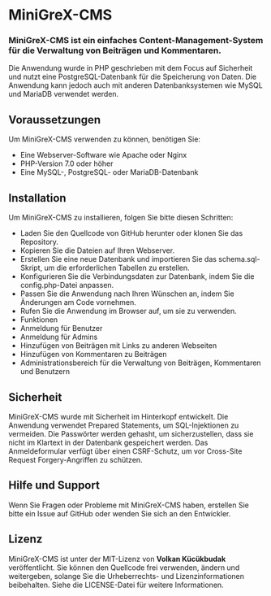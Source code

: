 # MiniGreX-CMS
### MiniGreX-CMS ist ein einfaches Content-Management-System für die Verwaltung von Beiträgen und Kommentaren. 
Die Anwendung wurde in PHP geschrieben mit dem Focus auf Sicherheit und nutzt eine PostgreSQL-Datenbank für die Speicherung von Daten. Die Anwendung kann jedoch auch mit anderen Datenbanksystemen wie MySQL und MariaDB verwendet werden.

## Voraussetzungen
Um MiniGreX-CMS verwenden zu können, benötigen Sie:
- Eine Webserver-Software wie Apache oder Nginx
- PHP-Version 7.0 oder höher
- Eine MySQL-, PostgreSQL- oder MariaDB-Datenbank
## Installation
Um MiniGreX-CMS zu installieren, folgen Sie bitte diesen Schritten:
- Laden Sie den Quellcode von GitHub herunter oder klonen Sie das Repository.
- Kopieren Sie die Dateien auf Ihren Webserver.
- Erstellen Sie eine neue Datenbank und importieren Sie das schema.sql-Skript, um die erforderlichen Tabellen zu erstellen.
- Konfigurieren Sie die Verbindungsdaten zur Datenbank, indem Sie die config.php-Datei anpassen.
- Passen Sie die Anwendung nach Ihren Wünschen an, indem Sie Änderungen am Code vornehmen.
- Rufen Sie die Anwendung im Browser auf, um sie zu verwenden.
- Funktionen
- Anmeldung für Benutzer
- Anmeldung für Admins
- Hinzufügen von Beiträgen mit Links zu anderen Webseiten
- Hinzufügen von Kommentaren zu Beiträgen
- Administrationsbereich für die Verwaltung von Beiträgen, Kommentaren und Benutzern
## Sicherheit
MiniGreX-CMS wurde mit Sicherheit im Hinterkopf entwickelt. Die Anwendung verwendet Prepared Statements, um SQL-Injektionen zu vermeiden. Die Passwörter werden gehasht, um sicherzustellen, dass sie nicht im Klartext in der Datenbank gespeichert werden. Das Anmeldeformular verfügt über einen CSRF-Schutz, um vor Cross-Site Request Forgery-Angriffen zu schützen.

## Hilfe und Support
Wenn Sie Fragen oder Probleme mit MiniGreX-CMS haben, erstellen Sie bitte ein Issue auf GitHub oder wenden Sie sich an den Entwickler.

## Lizenz
MiniGreX-CMS ist unter der MIT-Lizenz von **Volkan Kücükbudak** veröffentlicht. Sie können den Quellcode frei verwenden, ändern und weitergeben, solange Sie die Urheberrechts- und Lizenzinformationen beibehalten. Siehe die LICENSE-Datei für weitere Informationen.
